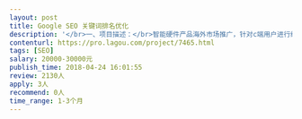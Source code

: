 ```yaml
---                
layout: post       
title: Google SEO 关键词排名优化           
description: '</br>一、项目描述：</br>智能硬件产品海外市场推广，针对c端用户进行线上推广</br>二、主要功能：</br>快速充电</br>三、项目需求：</br>短时间内快速提升产品相关的搜索关键词在Google的搜索排名</br>四、人员要求：</br>需要对Google SEO排名优化专家协助，协助在短时间能快速提升排名</br>'     
contenturl: https://pro.lagou.com/project/7465.html      
tags: [SEO]            
salary: 20000-30000元          
publish_time: 2018-04-24 16:01:55         
review: 2130人                   
apply: 3人                   
recommend: 0人                   
time_range: 1-3个月              
---                 
```


